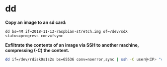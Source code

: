# dd

**Copy an image to an sd card:**
```
dd bs=4M if=2018-11-13-raspbian-stretch.img of=/dev/sdX status=progress conv=fsync
```

**Exfiltrate the contents of an image via SSH to another machine, compressing (-C) the content.**

```sh
dd if=/dev/rdisk0s1s2s bs=65536 conv=noerror,sync | ssh -C user@<IP> "cat >/tmp/image.dd"
```
